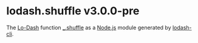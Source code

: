 # lodash.shuffle v3.0.0-pre

The [Lo-Dash](https://lodash.com/) function [_.shuffle](http://lodash.com/docs#shuffle) as a [Node.js](http://nodejs.org/) module generated by [lodash-cli](https://www.npmjs.com/package/lodash-cli).
